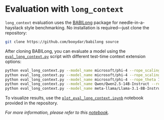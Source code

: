 # Evaluation with `long_context`

`long_context` evaluation uses the [BABILong](https://github.com/booydar/babilong) package for needle-in-a-haystack style benchmarking. No installation is required—just clone the repository:

```bash
git clone https://github.com/booydar/babilong source
```

After cloning BABILong, you can evaluate a model using the [`eval_long_context.py`](./eval_long_context.py) script with different test-time context extension options:

```bash
python eval_long_context.py --model_name microsoft/phi-4 --rope_scaling_type none
python eval_long_context.py --model_name microsoft/phi-4 --rope_scaling_type linear
python eval_long_context.py --model_name microsoft/phi-4 --rope_theta 1000000
python eval_long_context.py --model_name Qwen/Qwen2.5-14B-Instruct --rope_scaling_type yarn_qwen
python eval_long_context.py --model_name meta-llama/Llama-3.1-8B-Instruct
```

To visualize results, use the [`plot_eval_long_context.ipynb`](./plot_eval_long_context.ipynb) notebook provided in the repository.

*For more information, please refer to this [notebook](https://github.com/booydar/babilong/blob/main/notebooks/babilong_evaluation_example.ipynb).*